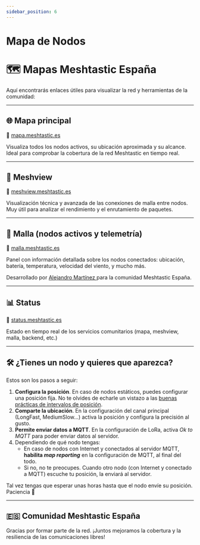 ```yaml
---
sidebar_position: 6
---
```


# Mapa de Nodos


# 🗺️ Mapas Meshtastic España

Aquí encontrarás enlaces útiles para visualizar la red y herramientas de la comunidad:

---

## 🌐 Mapa principal

🔗 [mapa.meshtastic.es](https://mapa.meshtastic.es)

Visualiza todos los nodos activos, su ubicación aproximada y su alcance. Ideal para comprobar la cobertura de la red Meshtastic en tiempo real.

---

## 🧠 Meshview

🔗 [meshview.meshtastic.es](https://meshview.meshtastic.es)

Visualización técnica y avanzada de las conexiones de malla entre nodos. Muy útil para analizar el rendimiento y el enrutamiento de paquetes.

---

## 📡 Malla (nodos activos y telemetría)

🔗 [malla.meshtastic.es](https://malla.meshtastic.es)

Panel con información detallada sobre los nodos conectados: ubicación, batería, temperatura, velocidad del viento, y mucho más.

Desarrollado por [Alejandro Martínez
](https://github.com/zenitraM) para la comunidad Meshtastic España.

---

## 📊 Status

🔗 [status.meshtastic.es](https://status.meshtastic.es)

Estado en tiempo real de los servicios comunitarios (mapa, meshview, malla, backend, etc.)


---

## 🛠️ ¿Tienes un nodo y quieres que aparezca?

Estos son los pasos a seguir:

1. **Configura la posición**. En caso de nodos estáticos, puedes configurar una posición fija. No te olvides de echarle un vistazo a las [buenas prácticas de intervalos de posición](buenas_practicas.md#posición).
2. **Comparte la ubicación**. En la configuración del canal principal (LongFast, MediumSlow...) activa la posición y configura la precisión al gusto.
3. **Permite enviar datos a MQTT**. En la configuración de LoRa, activa _Ok to MQTT_ para poder enviar datos al servidor.
4. Dependiendo de qué nodo tengas:
    - En caso de nodos con Internet y conectados al servidor MQTT, **habilita _map reporting_** en la configuración de MQTT, al final del todo.
    - Si no, no te preocupes. Cuando otro nodo (con Internet y conectado a MQTT) escuche tu posición, la enviará al servidor.

Tal vez tengas que esperar unas horas hasta que el nodo envíe su posición. Paciencia &#129496;

---

## 🇪🇸 Comunidad Meshtastic España

Gracias por formar parte de la red. ¡Juntos mejoramos la cobertura y la resiliencia de las comunicaciones libres!

